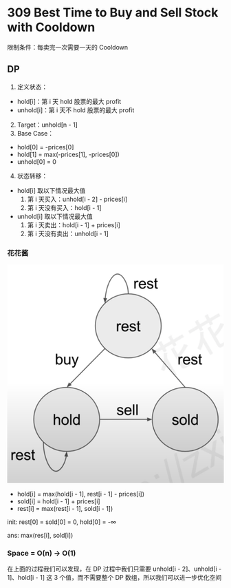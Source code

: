 # 309 Best Time to Buy and Sell Stock with Cooldown
限制条件：每卖完一次需要一天的 Cooldown

## DP
1. 定义状态：
- hold[i]：第 i 天 hold 股票的最大 profit
- unhold[i]：第 i 天不 hold 股票的最大 profit
2. Target：unhold[n - 1]
3. Base Case：
- hold[0] = -prices[0]
- hold[1] = max(-prices[1], -prices[0])
- unhold[0] = 0
4. 状态转移：
- hold[i] 取以下情况最大值
    1. 第 i 天买入：unhold[i - 2] - prices[i]
    2. 第 i 天没有买入：hold[i - 1]
- unhold[i] 取以下情况最大值
    1. 第 i 天卖出：hold[i - 1] + prices[i]
    2. 第 i 天没有卖出：unhold[i - 1]

### 花花酱
![状态转移图](/src/images/%23309.png)

- hold[i] = max(hold[i - 1], rest[i - 1] - prices[i])
- sold[i] = hold[i - 1] + prices[i]
- rest[i] = max(rest[i - 1], sold[i - 1])

init: rest[0] = sold[0] = 0, hold[0] = -∞

ans: max(res[i], sold[i])
    
### Space = O(n) -> O(1)
在上面的过程我们可以发现，在 DP 过程中我们只需要 unhold[i - 2]、unhold[i - 1]、hold[i - 1] 这 3 个值，而不需要整个 DP 数组，所以我们可以进一步优化空间

